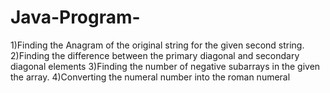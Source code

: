 # Java-Program-
1)Finding the Anagram of the original string for the given second string.
2)Finding the difference between the primary diagonal and secondary diagonal elements
3)Finding the number of negative subarrays in the given the array.
4)Converting the numeral number into the roman numeral
